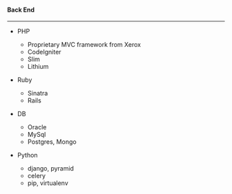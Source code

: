 
#### Back End
--------------

- PHP
    - Proprietary MVC framework from Xerox
    - CodeIgniter
    - Slim
    - Lithium <span class="minor"></span>

- Ruby
    - Sinatra
    - Rails

- DB
    - Oracle
    - MySql
    - Postgres, Mongo <span class="minor"></span>

- Python <span class="minor"></span>
    - django, pyramid
    - celery
    - pip, virtualenv
